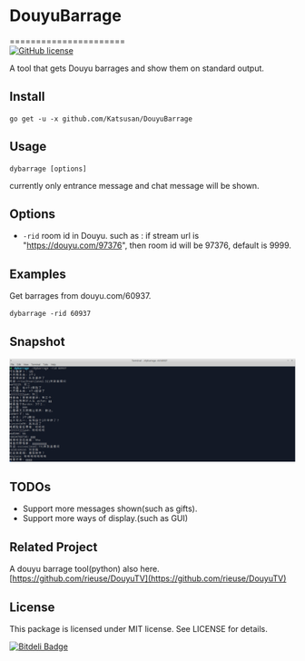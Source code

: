 # DouyuBarrage
======================   
[![GitHub license](https://img.shields.io/badge/license-MIT-blue.svg)](https://raw.githubusercontent.com/toomore/gogrs/master/LICENSE)

A tool that gets Douyu barrages and show them on standard output.

Install
--------------

    go get -u -x github.com/Katsusan/DouyuBarrage

Usage
---------------------

    dybarrage [options]

currently only entrance message and chat message will be shown.


Options
---------------

- `-rid` room id in Douyu. such as : if stream url is "https://douyu.com/97376", then room id will be 97376, default is 9999.


Examples
---------------

Get barrages from douyu.com/60937.

    dybarrage -rid 60937

Snapshot
---------------

![image](snapshot/exmp.PNG)

TODOs
---------------

- Support more messages shown(such as gifts).
- Support more ways of display.(such as GUI)


Related Project
---------------

A douyu barrage tool(python) also here. [https://github.com/rieuse/DouyuTV](https://github.com/rieuse/DouyuTV)


License
---------------

This package is licensed under MIT license. See LICENSE for details.


[![Bitdeli Badge](https://d2weczhvl823v0.cloudfront.net/kkdai/gofbpages/trend.png)](https://bitdeli.com/free "Bitdeli Badge")
